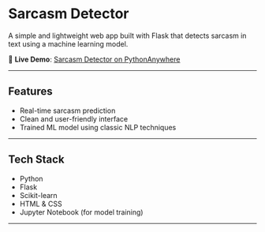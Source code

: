 # Sarcasm Detector

A simple and lightweight web app built with Flask that detects sarcasm in text using a machine learning model.

🔗 **Live Demo**: [Sarcasm Detector on PythonAnywhere](https://minhajasghar.pythonanywhere.com/)

---

##  Features

- Real-time sarcasm prediction
- Clean and user-friendly interface
- Trained ML model using classic NLP techniques

---

##  Tech Stack

- Python  
- Flask  
- Scikit-learn  
- HTML & CSS  
- Jupyter Notebook (for model training)

---
